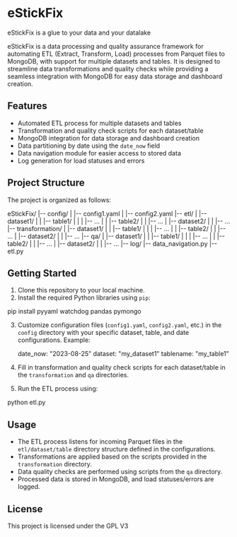 # eStickFix
eStickFix is a glue to your data and your datalake

eStickFix is a data processing and quality assurance framework for automating ETL (Extract, Transform, Load) processes from Parquet files to MongoDB, with support for multiple datasets and tables. It is designed to streamline data transformations and quality checks while providing a seamless integration with MongoDB for easy data storage and dashboard creation.

## Features

- Automated ETL process for multiple datasets and tables
- Transformation and quality check scripts for each dataset/table
- MongoDB integration for data storage and dashboard creation
- Data partitioning by date using the `date_now` field
- Data navigation module for easier access to stored data
- Log generation for load statuses and errors

## Project Structure

The project is organized as follows:


eStickFix/
|-- config/
| |-- config1.yaml
| |-- config2.yaml
|-- etl/
| |-- dataset1/
| | |-- table1/
| | | |-- ...
| | |-- table2/
| | |-- ...
| |-- dataset2/
| | |-- ...
|-- transformation/
| |-- dataset1/
| | |-- table1/
| | | |-- ...
| | |-- table2/
| | |-- ...
| |-- dataset2/
| | |-- ...
|-- qa/
| |-- dataset1/
| | |-- table1/
| | | |-- ...
| | |-- table2/
| | |-- ...
| |-- dataset2/
| | |-- ...
|-- log/
|-- data_navigation.py
|-- etl.py

## Getting Started

1. Clone this repository to your local machine.
2. Install the required Python libraries using `pip`:

pip install pyyaml watchdog pandas pymongo


3. Customize configuration files (`config1.yaml`, `config2.yaml`, etc.) in the `config` directory with your specific dataset, table, and date configurations. Example:

    date_now: "2023-08-25"
    dataset: "my_dataset1"
    tablename: "my_table1"

4. Fill in transformation and quality check scripts for each dataset/table in the `transformation` and `qa` directories.
5. Run the ETL process using:


python etl.py


## Usage

- The ETL process listens for incoming Parquet files in the `etl/dataset/table` directory structure defined in the configurations.
- Transformations are applied based on the scripts provided in the `transformation` directory.
- Data quality checks are performed using scripts from the `qa` directory.
- Processed data is stored in MongoDB, and load statuses/errors are logged.

## License

This project is licensed under the GPL V3


